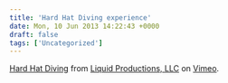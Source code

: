 ```yaml
---
title: 'Hard Hat Diving experience'
date: Mon, 10 Jun 2013 14:22:43 +0000
draft: false
tags: ['Uncategorized']
---
```


[Hard Hat Diving](http://vimeo.com/67998438) from [Liquid Productions, LLC](http://vimeo.com/liquidproduction) on [Vimeo](http://vimeo.com).